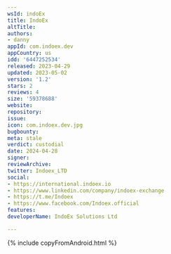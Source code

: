 ```yaml
---
wsId: indoEx
title: IndoEx
altTitle: 
authors:
- danny
appId: com.indoex.dev
appCountry: us
idd: '6447252534'
released: 2023-04-29
updated: 2023-05-02
version: '1.2'
stars: 2
reviews: 4
size: '59378688'
website: 
repository: 
issue: 
icon: com.indoex.dev.jpg
bugbounty: 
meta: stale
verdict: custodial
date: 2024-04-28
signer: 
reviewArchive: 
twitter: Indoex_LTD
social:
- https://international.indoex.io
- https://www.linkedin.com/company/indoex-exchange
- https://t.me/Indoex
- https://www.facebook.com/Indoex.official
features: 
developerName: IndoEx Solutions Ltd

---
```


{% include copyFromAndroid.html %}

